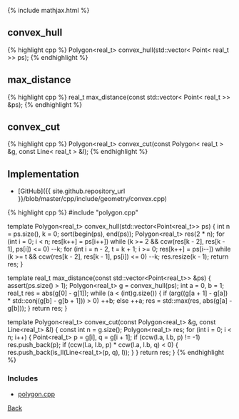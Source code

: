 {% include mathjax.html %}

## convex_hull

{% highlight cpp %}
Polygon<real_t> convex_hull(std::vector< Point< real_t >> ps);
{% endhighlight %}

## max_distance

{% highlight cpp %}
real_t max_distance(const std::vector< Point< real_t >> &ps);
{% endhighlight %}

## convex_cut

{% highlight cpp %}
Polygon<real_t> convex_cut(const Polygon< real_t > &g, const Line< real_t > &l);
{% endhighlight %}

## Implementation

- [GitHub]({{ site.github.repository_url }}/blob/master/cpp/include/geometry/convex.cpp)

{% highlight cpp %}
#include "polygon.cpp"

template <typename real_t>
Polygon<real_t> convex_hull(std::vector<Point<real_t>> ps) {
  int n = ps.size(), k = 0;
  sort(begin(ps), end(ps));
  Polygon<real_t> res(2 * n);
  for (int i = 0; i < n; res[k++] = ps[i++])
    while (k >= 2 && ccw(res[k - 2], res[k - 1], ps[i]) <= 0) --k;
  for (int i = n - 2, t = k + 1; i >= 0; res[k++] = ps[i--])
    while (k >= t && ccw(res[k - 2], res[k - 1], ps[i]) <= 0) --k;
  res.resize(k - 1);
  return res;
}

template <typename real_t>
real_t max_distance(const std::vector<Point<real_t>> &ps) {
  assert(ps.size() > 1);
  Polygon<real_t> g = convex_hull(ps);
  int a = 0, b = 1;
  real_t res = abs(g[0] - g[1]);
  while (a < (int)g.size()) {
    if (arg((g[a + 1] - g[a]) * std::conj(g[b] - g[b + 1])) > 0)
      ++b;
    else
      ++a;
    res = std::max(res, abs(g[a] - g[b]));
  }
  return res;
}

template <typename real_t>
Polygon<real_t> convex_cut(const Polygon<real_t> &g, const Line<real_t> &l) {
  const int n = g.size();
  Polygon<real_t> res;
  for (int i = 0; i < n; i++) {
    Point<real_t> p = g[i], q = g[i + 1];
    if (ccw(l.a, l.b, p) != -1) res.push_back(p);
    if (ccw(l.a, l.b, p) * ccw(l.a, l.b, q) < 0) {
      res.push_back(is_ll(Line<real_t>(p, q), l));
    }
  }
  return res;
}
{% endhighlight %}

### Includes

- [polygon.cpp](polygon)

[Back](../..)
